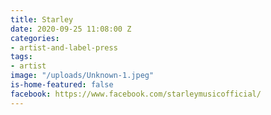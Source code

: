 ```yaml
---
title: Starley
date: 2020-09-25 11:08:00 Z
categories:
- artist-and-label-press
tags:
- artist
image: "/uploads/Unknown-1.jpeg"
is-home-featured: false
facebook: https://www.facebook.com/starleymusicofficial/
---
```


